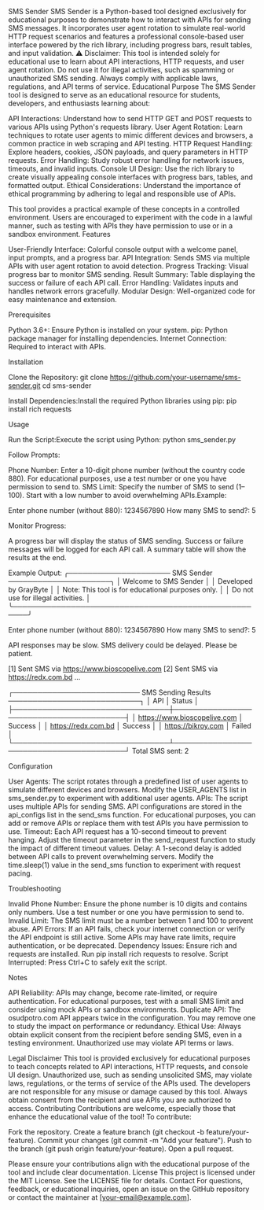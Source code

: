 SMS Sender
SMS Sender is a Python-based tool designed exclusively for educational purposes to demonstrate how to interact with APIs for sending SMS messages. It incorporates user agent rotation to simulate real-world HTTP request scenarios and features a professional console-based user interface powered by the rich library, including progress bars, result tables, and input validation.
⚠️ Disclaimer: This tool is intended solely for educational use to learn about API interactions, HTTP requests, and user agent rotation. Do not use it for illegal activities, such as spamming or unauthorized SMS sending. Always comply with applicable laws, regulations, and API terms of service.
Educational Purpose
The SMS Sender tool is designed to serve as an educational resource for students, developers, and enthusiasts learning about:

API Interactions: Understand how to send HTTP GET and POST requests to various APIs using Python's requests library.
User Agent Rotation: Learn techniques to rotate user agents to mimic different devices and browsers, a common practice in web scraping and API testing.
HTTP Request Handling: Explore headers, cookies, JSON payloads, and query parameters in HTTP requests.
Error Handling: Study robust error handling for network issues, timeouts, and invalid inputs.
Console UI Design: Use the rich library to create visually appealing console interfaces with progress bars, tables, and formatted output.
Ethical Considerations: Understand the importance of ethical programming by adhering to legal and responsible use of APIs.

This tool provides a practical example of these concepts in a controlled environment. Users are encouraged to experiment with the code in a lawful manner, such as testing with APIs they have permission to use or in a sandbox environment.
Features

User-Friendly Interface: Colorful console output with a welcome panel, input prompts, and a progress bar.
API Integration: Sends SMS via multiple APIs with user agent rotation to avoid detection.
Progress Tracking: Visual progress bar to monitor SMS sending.
Result Summary: Table displaying the success or failure of each API call.
Error Handling: Validates inputs and handles network errors gracefully.
Modular Design: Well-organized code for easy maintenance and extension.

Prerequisites

Python 3.6+: Ensure Python is installed on your system.
pip: Python package manager for installing dependencies.
Internet Connection: Required to interact with APIs.

Installation

Clone the Repository:
git clone https://github.com/your-username/sms-sender.git
cd sms-sender


Install Dependencies:Install the required Python libraries using pip:
pip install rich requests



Usage

Run the Script:Execute the script using Python:
python sms_sender.py


Follow Prompts:

Phone Number: Enter a 10-digit phone number (without the country code 880). For educational purposes, use a test number or one you have permission to send to.
SMS Limit: Specify the number of SMS to send (1–100). Start with a low number to avoid overwhelming APIs.Example:

Enter phone number (without 880): 1234567890
How many SMS to send?: 5


Monitor Progress:

A progress bar will display the status of SMS sending.
Success or failure messages will be logged for each API call.
A summary table will show the results at the end.


Example Output:
╭───────────────────── SMS Sender ─────────────────────╮
│ Welcome to SMS Sender                               │
│ Developed by GrayByte                               │
│ Note: This tool is for educational purposes only.   │
│ Do not use for illegal activities.                  │
╰─────────────────────────────────────────────────────╯

Enter phone number (without 880): 1234567890
How many SMS to send?: 5

API responses may be slow. SMS delivery could be delayed. Please be patient.

[1] Sent SMS via https://www.bioscopelive.com
[2] Sent SMS via https://redx.com.bd
...

┌────────────────────────── SMS Sending Results ───────────────────────────┐
│ API                            │ Status                                 │
├────────────────────────────────┼────────────────────────────────────────┤
│ https://www.bioscopelive.com   │ Success                                │
│ https://redx.com.bd            │ Success                                │
│ https://bikroy.com             │ Failed                                 │
└────────────────────────────────┴────────────────────────────────────────┘
Total SMS sent: 2



Configuration

User Agents: The script rotates through a predefined list of user agents to simulate different devices and browsers. Modify the USER_AGENTS list in sms_sender.py to experiment with additional user agents.
APIs: The script uses multiple APIs for sending SMS. API configurations are stored in the api_configs list in the send_sms function. For educational purposes, you can add or remove APIs or replace them with test APIs you have permission to use.
Timeout: Each API request has a 10-second timeout to prevent hanging. Adjust the timeout parameter in the send_request function to study the impact of different timeout values.
Delay: A 1-second delay is added between API calls to prevent overwhelming servers. Modify the time.sleep(1) value in the send_sms function to experiment with request pacing.

Troubleshooting

Invalid Phone Number: Ensure the phone number is 10 digits and contains only numbers. Use a test number or one you have permission to send to.
Invalid Limit: The SMS limit must be a number between 1 and 100 to prevent abuse.
API Errors: If an API fails, check your internet connection or verify the API endpoint is still active. Some APIs may have rate limits, require authentication, or be deprecated.
Dependency Issues: Ensure rich and requests are installed. Run pip install rich requests to resolve.
Script Interrupted: Press Ctrl+C to safely exit the script.

Notes

API Reliability: APIs may change, become rate-limited, or require authentication. For educational purposes, test with a small SMS limit and consider using mock APIs or sandbox environments.
Duplicate API: The osudpotro.com API appears twice in the configuration. You may remove one to study the impact on performance or redundancy.
Ethical Use: Always obtain explicit consent from the recipient before sending SMS, even in a testing environment. Unauthorized use may violate API terms or laws.

Legal Disclaimer
This tool is provided exclusively for educational purposes to teach concepts related to API interactions, HTTP requests, and console UI design. Unauthorized use, such as sending unsolicited SMS, may violate laws, regulations, or the terms of service of the APIs used. The developers are not responsible for any misuse or damage caused by this tool. Always obtain consent from the recipient and use APIs you are authorized to access.
Contributing
Contributions are welcome, especially those that enhance the educational value of the tool! To contribute:

Fork the repository.
Create a feature branch (git checkout -b feature/your-feature).
Commit your changes (git commit -m "Add your feature").
Push to the branch (git push origin feature/your-feature).
Open a pull request.

Please ensure your contributions align with the educational purpose of the tool and include clear documentation.
License
This project is licensed under the MIT License. See the LICENSE file for details.
Contact
For questions, feedback, or educational inquiries, open an issue on the GitHub repository or contact the maintainer at [your-email@example.com].
